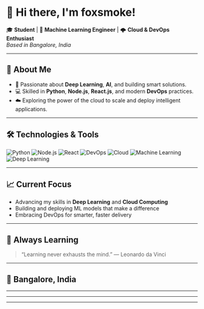 # 👋 Hi there, I'm foxsmoke!

🎓 **Student** | 🤖 **Machine Learning Engineer** | 🌩️ **Cloud & DevOps Enthusiast**  
_Based in Bangalore, India_

---

## 🚀 About Me

- 🔬 Passionate about **Deep Learning**, **AI**, and building smart solutions.
- 💻 Skilled in **Python**, **Node.js**, **React.js**, and modern **DevOps** practices.
- ☁️ Exploring the power of the cloud to scale and deploy intelligent applications.

---

## 🛠️ Technologies & Tools

![Python](https://img.shields.io/badge/-Python-3776AB?logo=python&logoColor=white)
![Node.js](https://img.shields.io/badge/-Node.js-339933?logo=node.js&logoColor=white)
![React](https://img.shields.io/badge/-React-61DAFB?logo=react&logoColor=black)
![DevOps](https://img.shields.io/badge/-DevOps-0A0A0A?logo=azuredevops&logoColor=white)
![Cloud](https://img.shields.io/badge/-Cloud-4285F4?logo=googlecloud&logoColor=white)
![Machine Learning](https://img.shields.io/badge/-Machine%20Learning-FF6F00?logo=tensorflow&logoColor=white)
![Deep Learning](https://img.shields.io/badge/-Deep%20Learning-FF6F00?logo=pytorch&logoColor=white)

---

## 📈 Current Focus

- Advancing my skills in **Deep Learning** and **Cloud Computing**
- Building and deploying ML models that make a difference
- Embracing DevOps for smarter, faster delivery

---

## 🌱 Always Learning

> “Learning never exhausts the mind.” — Leonardo da Vinci

---

## 📍 Bangalore, India

---

<!--
## 🌐 Connect With Me

[LinkedIn](#) | [Twitter](#) | [Personal Website](#)
-->

---

<!--
## 🏆 Featured Projects

- [Project Name](#): Short description.
-->

---

<!--
## ⚡ Fun Facts

- Add something unique about yourself!
-->
